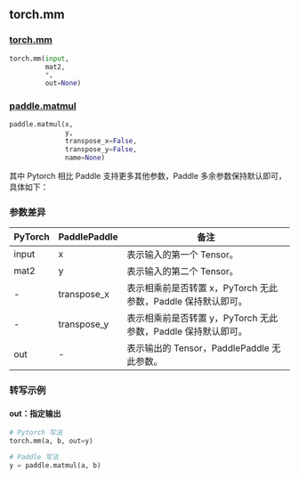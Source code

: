 ## torch.mm
### [torch.mm](https://pytorch.org/docs/stable/generated/torch.mm.html?highlight=mm#torch.mm)

```python
torch.mm(input,
         mat2,
         *,
         out=None)
```

### [paddle.matmul](https://www.paddlepaddle.org.cn/documentation/docs/zh/api/paddle/matmul_cn.html)

```python
paddle.matmul(x,
              y,
              transpose_x=False,
              transpose_y=False,
              name=None)
```

其中 Pytorch 相比 Paddle 支持更多其他参数，Paddle 多余参数保持默认即可，具体如下：
### 参数差异
| PyTorch       | PaddlePaddle | 备注                                                   |
| ------------- | ------------ | ------------------------------------------------------ |
| input         | x            | 表示输入的第一个 Tensor。               |
| mat2          | y            | 表示输入的第二个 Tensor。             |
| -             | transpose_x  | 表示相乘前是否转置 x，PyTorch 无此参数，Paddle 保持默认即可。               |
| -             | transpose_y  | 表示相乘前是否转置 y，PyTorch 无此参数，Paddle 保持默认即可。             |
| out           | -            | 表示输出的 Tensor，PaddlePaddle 无此参数。  |


### 转写示例
#### out：指定输出
```python
# Pytorch 写法
torch.mm(a, b, out=y)

# Paddle 写法
y = paddle.matmul(a, b)
```
